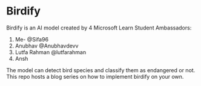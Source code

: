 # Birdify
Birdify is an AI model created by 4 Microsoft Learn Student Ambassadors:
1. Me- @Sifa96
2. Anubhav @Anubhavdevv
3. Lutfa Rahman @lutfarahman
4. Ansh

The model can detect bird species and classify them as endangered or not. This repo hosts a blog series on how to implement birdify on your own.
